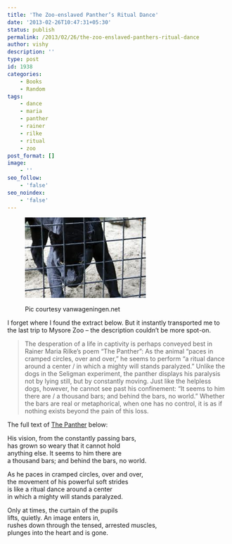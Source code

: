 ```yaml
---
title: 'The Zoo-enslaved Panther’s Ritual Dance'
date: '2013-02-26T10:47:31+05:30'
status: publish
permalink: /2013/02/26/the-zoo-enslaved-panthers-ritual-dance
author: vishy
description: ''
type: post
id: 1938
categories: 
    - Books
    - Random
tags:
    - dance
    - maria
    - panther
    - rainer
    - rilke
    - ritual
    - zoo
post_format: []
image:
    - ''
seo_follow:
    - 'false'
seo_noindex:
    - 'false'
---
```

<figure aria-describedby="caption-attachment-2538" class="wp-caption alignleft" id="attachment_2538" style="width: 275px">

[![Pic courtesy vanwageningen.net](../../../../uploads/2013/02/vanwageningen_net.jpeg)](http://www.ulaar.com/wp-content/uploads/2013/02/vanwageningen_net.jpeg)<figcaption class="wp-caption-text" id="caption-attachment-2538">Pic courtesy vanwageningen.net</figcaption></figure>

I forget where I found the extract below. But it instantly transported me to the last trip to Mysore Zoo – the description couldn’t be more spot-on.

> The desperation of a life in captivity is perhaps conveyed best in Rainer Maria Rilke’s poem “The Panther”: As the animal “paces in cramped circles, over and over,” he seems to perform “a ritual dance around a center / in which a mighty will stands paralyzed.” Unlike the dogs in the Seligman experiment, the panther displays his paralysis not by lying still, but by constantly moving. Just like the helpless dogs, however, he cannot see past his confinement: “It seems to him there are / a thousand bars; and behind the bars, no world.” Whether the bars are real or metaphorical, when one has no control, it is as if nothing exists beyond the pain of this loss.

The full text of [The Panther](http://www.poemhunter.com/poem/the-panther/) below:

His vision, from the constantly passing bars,  
has grown so weary that it cannot hold  
anything else. It seems to him there are  
a thousand bars; and behind the bars, no world.

As he paces in cramped circles, over and over,  
the movement of his powerful soft strides  
is like a ritual dance around a center  
in which a mighty will stands paralyzed.

Only at times, the curtain of the pupils  
lifts, quietly. An image enters in,  
rushes down through the tensed, arrested muscles,  
plunges into the heart and is gone.
